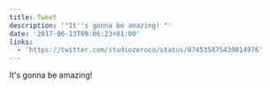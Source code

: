 ```yaml
---
title: Tweet
description: '"It''s gonna be amazing! "'
date: '2017-06-13T09:06:23+01:00'
links:
  - 'https://twitter.com/studiozeroco/status/874535875430014976'
---
```

It's gonna be amazing! 
